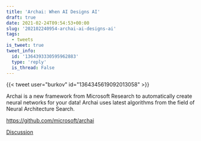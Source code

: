 ```yaml
---
title: 'Archai: When AI Designs AI'
draft: true
date: 2021-02-24T09:54:53+00:00
slug: '202102240954-archai-ai-designs-ai'
tags:
  - tweets
is_tweet: true
tweet_info:
  id: '1364393330595962883'
  type: 'reply'
  is_thread: False
---
```




{{< tweet user="burkov" id="1364345619092013058" >}}

Archai is a new framework from Microsoft Research to automatically create neural networks for your data! Archai uses latest algorithms from the field of Neural Architecture Search.

<https://github.com/microsoft/archai>

[Discussion](https://x.com/sytelus/status/1364393330595962883)
